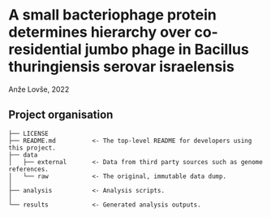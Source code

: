 # A small bacteriophage protein determines hierarchy over co-residential jumbo phage in Bacillus thuringiensis serovar israelensis

Anže Lovše, 2022

## Project organisation

```
├── LICENSE
├── README.md          <- The top-level README for developers using this project.
├── data
│   ├── external       <- Data from third party sources such as genome references.
│   └── raw            <- The original, immutable data dump.
│
├── analysis           <- Analysis scripts.
│
└── results            <- Generated analysis outputs.
```